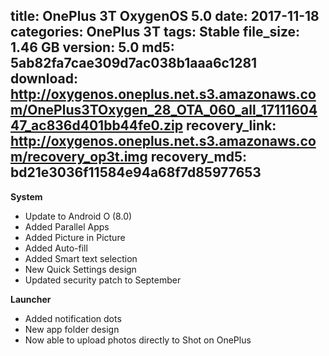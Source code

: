 title: OnePlus 3T OxygenOS 5.0
date: 2017-11-18
categories: OnePlus 3T
tags: Stable
file_size: 1.46 GB
version: 5.0
md5: 5ab82fa7cae309d7ac038b1aaa6c1281
download: http://oxygenos.oneplus.net.s3.amazonaws.com/OnePlus3TOxygen_28_OTA_060_all_1711160447_ac836d401bb44fe0.zip
recovery_link: http://oxygenos.oneplus.net.s3.amazonaws.com/recovery_op3t.img
recovery_md5: bd21e3036f11584e94a68f7d85977653 
---
**System**
* Update to Android O (8.0) 
* Added Parallel Apps 
* Added Picture in Picture 
* Added Auto-fill 
* Added Smart text selection 
* New Quick Settings design
* Updated security patch to September  

**Launcher**
* Added notification dots
* New app folder design 
* Now able to upload photos directly to Shot on OnePlus
